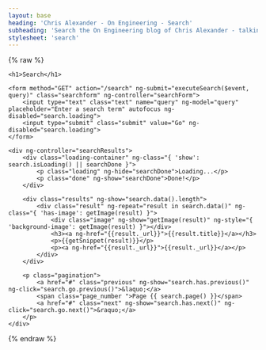 ```yaml
---
layout: base
heading: 'Chris Alexander - On Engineering - Search'
subheading: 'Search the On Engineering blog of Chris Alexander - talking about tech, engineering, robots, and everything involving electrons'
stylesheet: 'search'
---
```


{% raw %}

<div ng-app="ca-search" class="search">

	<h1>Search</h1>

	<form method="GET" action="/search" ng-submit="executeSearch($event, query)" class="searchform" ng-controller="searchForm">
		<input type="text" class="text" name="query" ng-model="query" placeholder="Enter a search term" autofocus ng-disabled="search.loading">
		<input type="submit" class="submit" value="Go" ng-disabled="search.loading">
	</form>

	<div ng-controller="searchResults">
		<div class="loading-container" ng-class="{ 'show': search.isLoading() || searchDone }">
			<p class="loading" ng-hide="searchDone">Loading...</p>
			<p class="done" ng-show="searchDone">Done!</p>
		</div>

		<div class="results" ng-show="search.data().length">
			<div class="result" ng-repeat="result in search.data()" ng-class="{ 'has-image': getImage(result) }">
				<div class="image" ng-show="getImage(result)" ng-style="{ 'background-image': getImage(result) }"></div>
				<h3><a ng-href="{{result._url}}">{{result.title}}</a></h3>
				<p>{{getSnippet(result)}}</p>
				<p><a ng-href="{{result._url}}">{{result._url}}</a></p>
			</div>
		</div>

		<p class="pagination">
			<a href="#" class="previous" ng-show="search.has.previous()" ng-click="search.go.previous()">&laquo;</a>
			<span class="page_number ">Page {{ search.page() }}</span>
			<a href="#" class="next" ng-show="search.has.next()" ng-click="search.go.next()">&raquo;</a>
		</p>
	</div>

</div>

{% endraw %}

<script src="//ajax.googleapis.com/ajax/libs/angularjs/1.2.15/angular.min.js"></script>
<script src="/js/search/search.js"></script>